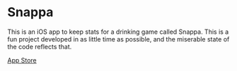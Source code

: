 Snappa
======

This is an iOS app to keep stats for a drinking game called Snappa. This is a fun project developed in as little time as possible, and the miserable state of the code reflects that.

[App Store](https://itunes.apple.com/us/app/snappa-scorer/id1050873593?ls=1&mt=8)
